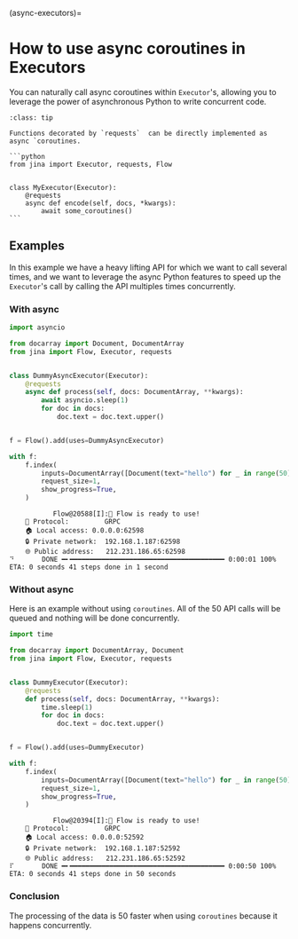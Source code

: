 (async-executors)=
# How to use async coroutines in Executors


You can naturally call async coroutines within `Executor`'s, allowing you to leverage the power of asynchronous
Python to write concurrent code. 


````{admonition} Example code
:class: tip

Functions decorated by `requests`  can be directly implemented as async `coroutines. 

```python
from jina import Executor, requests, Flow


class MyExecutor(Executor):
    @requests
    async def encode(self, docs, *kwargs):
        await some_coroutines()
```
````

## Examples

In this example we have a heavy lifting API for which we want to call several times, and we want to leverage the
async Python features to speed up the `Executor`'s call by calling the API multiples times concurrently.

### With async


```python
import asyncio

from docarray import Document, DocumentArray
from jina import Flow, Executor, requests


class DummyAsyncExecutor(Executor):
    @requests
    async def process(self, docs: DocumentArray, **kwargs):
        await asyncio.sleep(1)
        for doc in docs:
            doc.text = doc.text.upper()


f = Flow().add(uses=DummyAsyncExecutor)

with f:
    f.index(
        inputs=DocumentArray([Document(text="hello") for _ in range(50)]),
        request_size=1,
        show_progress=True,
    )
```

```console
           Flow@20588[I]:🎉 Flow is ready to use!
	🔗 Protocol: 		GRPC
	🏠 Local access:	0.0.0.0:62598
	🔒 Private network:	192.168.1.187:62598
	🌐 Public address:	212.231.186.65:62598
⠙       DONE ━╸━━━━━━━━━━━━━━━━━━━━━━━━━━━━━━━━━━━━━━━ 0:00:01 100% ETA: 0 seconds 41 steps done in 1 second
```

### Without async

Here is an example without using `coroutines`. All of the 50 API calls will be queued and nothing will be done 
concurrently.

```python
import time

from docarray import DocumentArray, Document
from jina import Flow, Executor, requests


class DummyExecutor(Executor):
    @requests
    def process(self, docs: DocumentArray, **kwargs):
        time.sleep(1)
        for doc in docs:
            doc.text = doc.text.upper()


f = Flow().add(uses=DummyExecutor)

with f:
    f.index(
        inputs=DocumentArray([Document(text="hello") for _ in range(50)]),
        request_size=1,
        show_progress=True,
    )
```

```console
           Flow@20394[I]:🎉 Flow is ready to use!
	🔗 Protocol: 		GRPC
	🏠 Local access:	0.0.0.0:52592
	🔒 Private network:	192.168.1.187:52592
	🌐 Public address:	212.231.186.65:52592
⠏       DONE ━╸━━━━━━━━━━━━━━━━━━━━━━━━━━━━━━━━━━━━━━━ 0:00:50 100% ETA: 0 seconds 41 steps done in 50 seconds
```


### Conclusion

The processing of the data is 50 faster when using `coroutines` because it happens concurrently.
